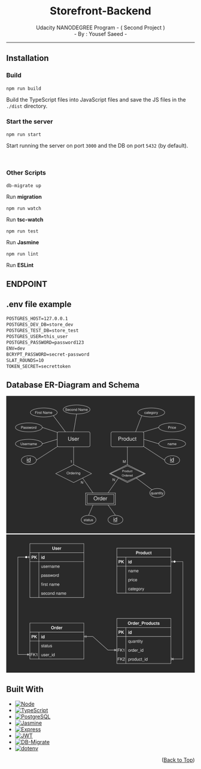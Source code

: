 <a name="readme-top"></a>

<h1 align="center">
  Storefront-Backend
</h1>

<p align="center">
  Udacity NANODEGREE Program - ( Second Project )
<br>
  - By : Yousef Saeed - 
</p>

---

## Installation

### Build

```
npm run build
```

Build the TypeScript files into JavaScript files and save the JS files in the `./dist` directory.

### Start the server

```
npm run start
```

Start running the server on port `3000` and the DB on port `5432` (by default).

<br>

### Other Scripts

```
db-migrate up
```

Run **migration**

```
npm run watch
```

Run **tsc-watch**

```
npm run test
```
Run **Jasmine**

```
npm run lint
```

Run **ESLint**


## ENDPOINT




## .env file example

```
POSTGRES_HOST=127.0.0.1
POSTGRES_DEV_DB=store_dev
POSTGRES_TEST_DB=store_test
POSTGRES_USER=this_user
POSTGRES_PASSWORD=password123
ENV=dev
BCRYPT_PASSWORD=secret-password
SLAT_ROUNDS=10
TOKEN_SECRET=secrettoken
```


## Database ER-Diagram and Schema

<img src="db-erdiagram.png">
<img src="db-schema.png">


## Built With

* [![Node][node.shield]][node-url]
* [![TypeScript][ts.shield]][ts-url]
* [![PostgreSQL][pgsql.shield]][pgsql-url]
* [![Jasmine][jasmine.shield]][jasmine-url]
* [![Express][express.shield]][express-url]
* [![JWT][jwt.shield]][jwt-url]
* [![DB-Migrate][dbmig.shield]][dbmig-url]
* [![dotenv][dotenv.shield]][dotenv-url]


<p align="right">(<a href="#readme-top">Back to Top</a>)</p>


[node.shield]: https://img.shields.io/badge/Node-43853D?style=for-the-badge&logo=node.js&logoColor=white
[node-url]: https://nodejs.org/

[ts.shield]: https://img.shields.io/badge/TypeScript-007ACC?style=for-the-badge&logo=typescript&logoColor=white
[ts-url]: https://www.typescriptlang.org/

[jasmine.shield]: https://img.shields.io/badge/Jasmine-8a4182?style=for-the-badge&logo=jasmine&logoColor=white
[jasmine-url]: https://jasmine.github.io/

[express.shield]: https://img.shields.io/badge/Express-404D59?style=for-the-badge&logo=express&logoColor=white
[express-url]: https://expressjs.com/

[pgsql.shield]: https://img.shields.io/badge/PostgreSQL-316192?style=for-the-badge&logo=postgresql&logoColor=white
[pgsql-url]: https://www.postgresql.org/

[jwt.shield]: https://img.shields.io/badge/json%20web%20tokens-323330?style=for-the-badge&logo=json-web-tokens&logoColor=pink
[jwt-url]: https://jwt.io/

[dbmig.shield]: https://img.shields.io/badge/db--migrate-d4d0cb?style=for-the-badge
[dbmig-url]: https://db-migrate.readthedocs.io/

[dotenv.shield]: https://img.shields.io/badge/.dotenv-ecd53f?style=for-the-badge
[dotenv-url]: https://www.dotenv.org/

